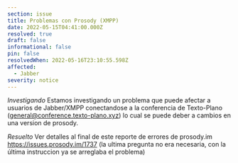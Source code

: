 ```yaml
---
section: issue
title: Problemas con Prosody (XMPP)
date: 2022-05-15T04:41:00.000Z
resolved: true
draft: false
informational: false
pin: false
resolvedWhen: 2022-05-16T23:10:55.598Z
affected:
  - Jabber
severity: notice
---
```


*Investigando* Estamos investigando un problema que puede afectar a usuarios de Jabber/XMPP conectandose a la conferencia de Texto-Plano (general@conference.texto-plano.xyz) lo cual se puede deber a cambios en una version de prosody. 

*Resuelto* Ver detalles al final de este reporte de errores de prosody.im https://issues.prosody.im/1737 (la ultima pregunta no era necesaria, con la última instruccion ya se arreglaba el problema)